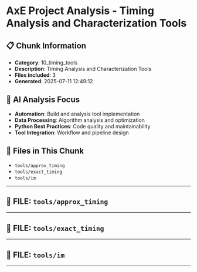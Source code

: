 # AxE Project Analysis - Timing Analysis and Characterization Tools

## 📋 Chunk Information
- **Category**: 10_timing_tools
- **Description**: Timing Analysis and Characterization Tools
- **Files included**: 3
- **Generated**: 2025-07-11 12:49:12

## 🎯 AI Analysis Focus

- **Automation**: Build and analysis tool implementation
- **Data Processing**: Algorithm analysis and optimization
- **Python Best Practices**: Code quality and maintainability
- **Tool Integration**: Workflow and pipeline design

## 📁 Files in This Chunk

- `tools/approx_timing`
- `tools/exact_timing`
- `tools/im`

---


## 📄 FILE: `tools/approx_timing`


---


## 📄 FILE: `tools/exact_timing`


---


## 📄 FILE: `tools/im`


---

